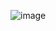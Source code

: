 
![image](https://user-images.githubusercontent.com/81949971/209967048-3d963f7c-b87e-46a9-940c-31becd2d07f6.png)

